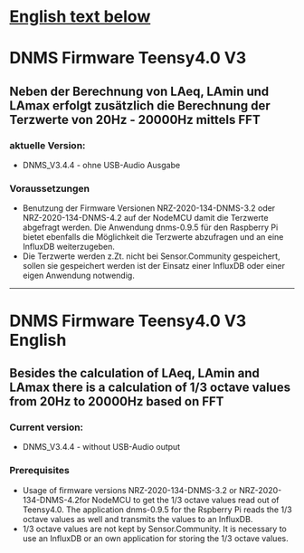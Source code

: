 # [English text below](#dnms-firmware-teensy4.0-v3-english)

# DNMS Firmware Teensy4.0 V3

## Neben der Berechnung von LAeq, LAmin und LAmax erfolgt zusätzlich die Berechnung der Terzwerte von 20Hz - 20000Hz mittels FFT

### aktuelle Version:

- DNMS_V3.4.4 - ohne USB-Audio Ausgabe


### Voraussetzungen

- Benutzung der Firmware Versionen NRZ-2020-134-DNMS-3.2 oder NRZ-2020-134-DNMS-4.2 auf der NodeMCU damit die Terzwerte abgefragt werden. Die Anwendung dnms-0.9.5 für den Raspberry Pi bietet ebenfalls die Möglichkeit die Terzwerte abzufragen und an eine InfluxDB weiterzugeben.
- Die Terzwerte werden z.Zt. nicht bei Sensor.Community gespeichert, sollen sie gespeichert werden ist der Einsatz einer InfluxDB oder einer eigen Anwendung notwendig.


------------------------------------------------------------------------


# DNMS Firmware Teensy4.0 V3 English

## Besides the calculation of LAeq, LAmin and LAmax there is a calculation of 1/3 octave values from 20Hz to 20000Hz based on FFT

### Current version:

- DNMS_V3.4.4 - without USB-Audio output

### Prerequisites

- Usage of firmware versions NRZ-2020-134-DNMS-3.2 or NRZ-2020-134-DNMS-4.2for NodeMCU to get the 1/3 octave values read out of Teensy4.0. The application dnms-0.9.5 for the Rspberry Pi reads the 1/3 octave values as well and transmits the values to an InfluxDB.
- 1/3 octave values are not kept by Sensor.Community. It is necessary to use an InfluxDB or an own application for storing the 1/3 octave values.

